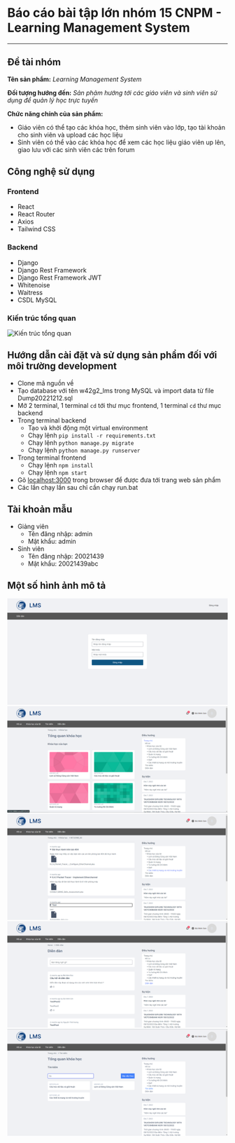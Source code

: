 # Báo cáo bài tập lớn nhóm 15 CNPM - Learning Management System

---


## Đề tài nhóm

**Tên sản phẩm:** _Learning Management System_

**Đối tượng hướng đến:** _Sản phảm hướng tới các giáo viên và sinh viên sử dụng để quản lý học trực tuyến_

**Chức năng chính của sản phẩm:**

- Giáo viên có thể tạo các khóa học, thêm sinh viên vào lớp, tạo tài khoản cho sinh viên và upload các học liệu
- Sinh viên có thể vào các khóa học để xem các học liệu giáo viên up lên, giao lưu với các sinh viên các trên forum

## Công nghệ sử dụng

### Frontend

- React
- React Router
- Axios
- Tailwind CSS

### Backend

- Django
- Django Rest Framework
- Django Rest Framework JWT
- Whitenoise
- Waitress
- CSDL MySQL

### Kiến trúc tổng quan

![Kiến trúc tổng quan](https://www.saaspegasus.com/static/images/web/modern-javascript/js-pipeline-with-django.56456c10739f.png)

## Hướng dẫn cài đặt và sử dụng sản phẩm đối với môi trường development

- Clone mã nguồn về
- Tạo database với tên w42g2_lms trong MySQL và import data từ file Dump20221212.sql
- Mở 2 terminal, 1 terminal `cd` tới thư mục frontend, 1 terminal `cd` thư mục backend
- Trong terminal backend
  - Tạo và khởi động một virtual environment
  - Chạy lệnh `pip install -r requirements.txt`
  - Chạy lệnh `python manage.py migrate`
  - Chạy lệnh `python manage.py runserver`
- Trong terminal frontend
  - Chạy lệnh `npm install`
  - Chạy lệnh `npm start`
- Gõ [localhost:3000](localhost:3000) trong browser để được đưa tới trang web sản phẩm
- Các lần chạy lần sau chỉ cần chạy run.bat

## Tài khoản mẫu

- Giảng viên
  - Tên đăng nhập: admin
  - Mật khẩu: admin
- Sinh viên
  - Tên đăng nhập: 20021439
  - Mật khẩu: 20021439abc

## Một số hình ảnh mô tả

![Description](images/1.png)
![Description](images/2.png)
![Description](images/3.png)
![Description](images/4.png)
![Description](images/5.png)
